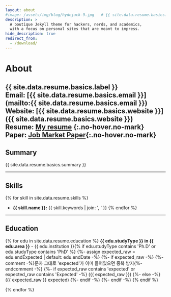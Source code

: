 ```yaml
---
layout: about
#image: /assets/img/blog/hydejack-9.jpg   # {{ site.data.resume.basics.name }}
description: >
  A boutique Jekyll theme for hackers, nerds, and academics,
  with a focus on personal sites that are meant to impress.
hide_description: true
redirect_from:
  - /download/
---  
```


# About

<!--author-->


**{{ site.data.resume.basics.label }}**  
Email: [{{ site.data.resume.basics.email }}](mailto:{{ site.data.resume.basics.email }})  
Website: [{{ site.data.resume.basics.website }}]({{ site.data.resume.basics.website }}) <br>
Resume: [My resume](https://drive.google.com/file/d/1cgfcZZtYk_E52mZruIuSu61PIR2heC0i/view?usp=drive_link)
{:.no-hover.no-mark}
Paper: [Job Market Paper](https://drive.google.com/file/d/1X1SEvRoj8zvF2dooqbF3tHw0ci-O-o-W/view?usp=drive_link){:.no-hover.no-mark}
---

## Summary
{{ site.data.resume.basics.summary }}

---

## Skills
{% for skill in site.data.resume.skills %}
- **{{ skill.name }}:** {{ skill.keywords | join: ', ' }}
{% endfor %}

---

## Education
{% for edu in site.data.resume.education %}
**{{ edu.studyType }} in {{ edu.area }}** - {{ edu.institution }}{% if edu.studyType contains 'Ph.D' or edu.studyType contains 'PhD' %}
{%- assign expected_raw = edu.endExpected | default: edu.endDate -%}
{%- if expected_raw -%}
 {%- comment -%}문자 그대로 'expected'가 이미 들어있으면 중복 방지{%- endcomment -%}
{%- if expected_raw contains 'expected' or expected_raw contains 'Expected' -%}
 ({{ expected_raw }})
{%- else -%}
 ({{ expected_raw }} expected)
{%- endif -%}
{%- endif -%}
{% endif %}

{% endfor %}



